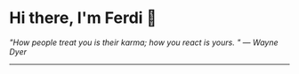<h1>Hi there, I'm Ferdi 👋</h1>

<p><em>
  "How people treat you is their karma; how you react is yours. " — Wayne Dyer
</em></p>

---
